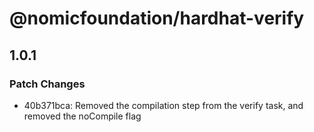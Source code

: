# @nomicfoundation/hardhat-verify

## 1.0.1

### Patch Changes

- 40b371bca: Removed the compilation step from the verify task, and removed the noCompile flag
